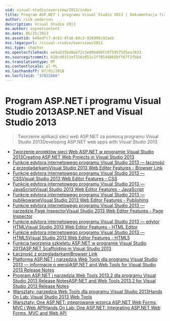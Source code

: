 ```yaml
---
uid: visual-studio/overview/2013/index
title: Program ASP.NET i programu Visual Studio 2013 | Dokumentacja firmy Microsoft
author: rick-anderson
description: Visual Studio 2013
ms.author: aspnetcontent
ms.date: 06/25/2013
ms.assetid: 646edfc7-dc62-4fa0-84c2-926996c92aeb
msc.legacyurl: /visual-studio/overview/2013
msc.type: chapter
ms.openlocfilehash: ee9ab35b48eb72c3e80bd98fc0759575d5ea7033
ms.sourcegitcommit: b28cd0313af316c051c2ff8549865bff67f2fbb4
ms.translationtype: MT
ms.contentlocale: pl-PL
ms.lasthandoff: 07/05/2018
ms.locfileid: "37822666"
---
```

<a name="aspnet-and-visual-studio-2013"></a><span data-ttu-id="97b0c-103">Program ASP.NET i programu Visual Studio 2013</span><span class="sxs-lookup"><span data-stu-id="97b0c-103">ASP.NET and Visual Studio 2013</span></span>
====================
> <span data-ttu-id="97b0c-104">Tworzenie aplikacji sieci web ASP.NET za pomocą programu Visual Studio 2013</span><span class="sxs-lookup"><span data-stu-id="97b0c-104">Developing ASP.NET web apps with Visual Studio 2013</span></span>


- [<span data-ttu-id="97b0c-105">Tworzenie projektów sieci Web ASP.NET w programie Visual Studio 2013</span><span class="sxs-lookup"><span data-stu-id="97b0c-105">Creating ASP.NET Web Projects in Visual Studio 2013</span></span>](creating-web-projects-in-visual-studio.md)
- [<span data-ttu-id="97b0c-106">Funkcje edytora internetowego programu Visual Studio 2013 — łączność z przeglądarkami</span><span class="sxs-lookup"><span data-stu-id="97b0c-106">Visual Studio 2013 Web Editor Features - Browser Link</span></span>](visual-studio-2013-web-editor-features-browser-link.md)
- [<span data-ttu-id="97b0c-107">Funkcje edytora internetowego programu Visual Studio 2013 — CSS</span><span class="sxs-lookup"><span data-stu-id="97b0c-107">Visual Studio 2013 Web Editor Features - CSS</span></span>](visual-studio-2013-web-editor-features-css.md)
- [<span data-ttu-id="97b0c-108">Funkcje edytora internetowego programu Visual Studio 2013 — JavaScript</span><span class="sxs-lookup"><span data-stu-id="97b0c-108">Visual Studio 2013 Web Editor Features - JavaScript</span></span>](visual-studio-2013-web-editor-features-javascript.md)
- [<span data-ttu-id="97b0c-109">Funkcje edytora internetowego programu Visual Studio 2013 — publikowanie</span><span class="sxs-lookup"><span data-stu-id="97b0c-109">Visual Studio 2013 Web Editor Features - Publishing</span></span>](visual-studio-2013-web-editor-features-publishing.md)
- [<span data-ttu-id="97b0c-110">Funkcje edytora internetowego programu Visual Studio 2013 — narzędzie Page Inspector</span><span class="sxs-lookup"><span data-stu-id="97b0c-110">Visual Studio 2013 Web Editor Features - Page Inspector</span></span>](visual-studio-2013-web-editor-features-page-inspector.md)
- [<span data-ttu-id="97b0c-111">Funkcje edytora internetowego programu Visual Studio 2013 — edytor HTML</span><span class="sxs-lookup"><span data-stu-id="97b0c-111">Visual Studio 2013 Web Editor Features - HTML Editor</span></span>](visual-studio-2013-web-editor-features-html-editor.md)
- [<span data-ttu-id="97b0c-112">Funkcje edytora internetowego programu Visual Studio 2013 — HTML5</span><span class="sxs-lookup"><span data-stu-id="97b0c-112">Visual Studio 2013 Web Editor Features - HTML5</span></span>](visual-studio-2013-web-editor-features-html5.md)
- [<span data-ttu-id="97b0c-113">Funkcja tworzenia szkieletu ASP.NET w programie Visual Studio 2013</span><span class="sxs-lookup"><span data-stu-id="97b0c-113">ASP.NET Scaffolding in Visual Studio 2013</span></span>](aspnet-scaffolding-overview.md)
- [<span data-ttu-id="97b0c-114">Łączność z przeglądarkami</span><span class="sxs-lookup"><span data-stu-id="97b0c-114">Browser Link</span></span>](using-browser-link.md)
- [<span data-ttu-id="97b0c-115">Platforma ASP.NET i narzędzia Web Tools dla programu Visual Studio 2013 — informacje o wersji</span><span class="sxs-lookup"><span data-stu-id="97b0c-115">ASP.NET and Web Tools for Visual Studio 2013 Release Notes</span></span>](release-notes.md)
- [<span data-ttu-id="97b0c-116">Program ASP.NET i narzędzia Web Tools 2013.2 dla programu Visual Studio 2013 Release Notes</span><span class="sxs-lookup"><span data-stu-id="97b0c-116">ASP.NET and Web Tools 2013.2 for Visual Studio 2013 Release Notes</span></span>](aspnet-and-web-tools-20132-preview-for-visual-studio-2013-release-notes.md)
- [<span data-ttu-id="97b0c-117">Warsztaty: narzędzia Web Tools dla programu Visual Studio 2013</span><span class="sxs-lookup"><span data-stu-id="97b0c-117">Hands On Lab: Visual Studio 2013 Web Tools</span></span>](visual-studio-2013-web-tools.md)
- [<span data-ttu-id="97b0c-118">Warsztaty: One ASP.NET: integrowanie wzorca ASP.NET Web Forms, MVC i Web API</span><span class="sxs-lookup"><span data-stu-id="97b0c-118">Hands On Lab: One ASP.NET: Integrating ASP.NET Web Forms, MVC and Web API</span></span>](one-aspnet-integrating-aspnet-web-forms-mvc-and-web-api.md)
